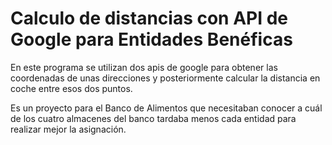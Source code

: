# Calculo de distancias con API de Google para Entidades Benéficas
En este programa se utilizan dos apis de google para obtener las coordenadas de unas direcciones y posteriormente calcular la distancia en coche entre esos dos puntos.

Es un proyecto para el Banco de Alimentos que necesitaban conocer a cuál de los cuatro almacenes del banco tardaba menos cada entidad para realizar mejor la asignación.